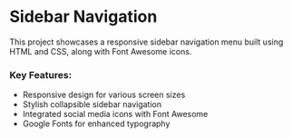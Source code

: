 <h1>Sidebar Navigation</h1>
<p>This project showcases a responsive sidebar navigation menu built using HTML and CSS, along with Font Awesome icons. </p>
<h3>Key Features:</h3>
<ul>
  <li>Responsive design for various screen sizes</li>
  <li>Stylish collapsible sidebar navigation</li>
  <li>Integrated social media icons with Font Awesome</li>
  <li>Google Fonts for enhanced typography</li>
</ul>





